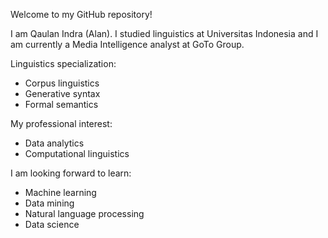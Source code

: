 Welcome to my GitHub repository!

I am Qaulan Indra (Alan). I studied linguistics at Universitas Indonesia and I am currently a Media Intelligence analyst at GoTo Group.

Linguistics specialization:
- Corpus linguistics
- Generative syntax
- Formal semantics

My professional interest:
- Data analytics
- Computational linguistics

I am looking forward to learn:
- Machine learning
- Data mining
- Natural language processing
- Data science
<!---
alanindra/alanindra is a ✨ special ✨ repository because its `README.md` (this file) appears on your GitHub profile.
You can click the Preview link to take a look at your changes.
--->
